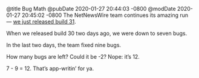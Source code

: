 @title Bug Math
@pubDate 2020-01-27 20:44:03 -0800
@modDate 2020-01-27 20:45:02 -0800
The NetNewsWire team continues its amazing run — [we just released build 31](https://nnw.ranchero.com/2020/01/27/netnewswire-for-ios.html).

When we released build 30 two days ago, we were down to seven bugs.

In the last two days, the team fixed nine bugs.

How many bugs are left? Could it be -2? Nope: it’s 12.

7 - 9 = 12. That’s app-writin’ for ya.
